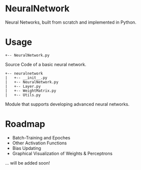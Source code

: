 # NeuralNetwork
Neural Networks, built from scratch and implemented in Python.

# Usage
```
+-- NeuralNetwork.py
``````
Source Code of a basic neural network.

``````
+-- neuralnetwork
|   +-- __init__.py
|   +-- NeuralNetwork.py
|   +-- Layer.py
|   +-- WeightMatrix.py
|   +-- Utils.py
```````
Module that supports developing advanced neural networks.

# Roadmap
* Batch-Training and Epoches
* Other Activation Functions
* Bias Updating
* Graphical Visualization of Weights & Perceptrons

... will be added soon!
